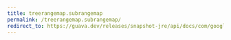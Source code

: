 ```yaml
---
title: treerangemap.subrangemap
permalink: /treerangemap.subrangemap/
redirect_to: https://guava.dev/releases/snapshot-jre/api/docs/com/google/common/collect/TreeRangeMap.html#subRangeMap-com.google.common.collect.Range-
---
```

